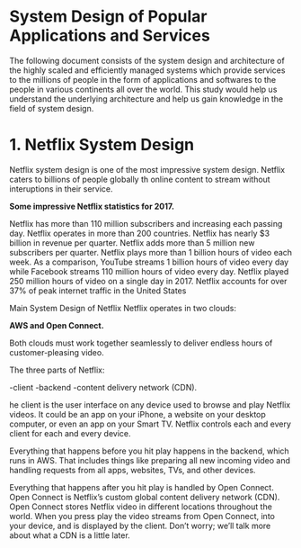 # System Design of Popular Applications and Services


The following document consists of the system design and architecture of the highly scaled and efficiently managed systems which provide services to the millions of people in the form of applications and softwares to the people in  various continents all over the world. This study would help us understand  the underlying architecture and help us gain knowledge in the field of system design.

# 1. Netflix System Design

Netflix system design is one of the most impressive system design. Netflix caters to billions of people globally th online content to stream without interuptions in their service.

**Some impressive Netflix statistics for 2017.**

Netflix has more than 110 million subscribers and increasing each passing day.
Netflix operates in more than 200 countries. 
Netflix has nearly $3 billion in revenue per quarter.
Netflix adds more than 5 million new subscribers per quarter.
Netflix plays more than 1 billion hours of video each week. As a comparison, YouTube streams 1 billion hours of video every day while  Facebook streams 110 million hours of video every day.
Netflix played 250 million hours of video on a single day in 2017.
Netflix accounts for over 37% of peak internet traffic in the United States

Main System Design of Netflix
Netflix operates in two clouds: 

**AWS and Open Connect.**

Both clouds must work together seamlessly to deliver endless hours of customer-pleasing video.

The three parts of Netflix:


-client 
-backend
-content delivery network (CDN).

he client is the user interface on any device used to browse and play Netflix videos. It could be an app on your iPhone, a website on your desktop computer, or even an app on your Smart TV. Netflix controls each and every client for each and every device. 

Everything that happens before you hit play happens in the backend, which runs in AWS. That includes things like preparing all new incoming video and handling requests from all apps, websites, TVs, and other devices.

Everything that happens after you hit play is handled by Open Connect. Open Connect is Netflix’s custom global content delivery network (CDN). Open Connect stores Netflix video in different locations throughout the world. When you press play the video streams from Open Connect, into your device, and is displayed by the client. Don’t worry; we’ll talk more about what a CDN is a little later.

